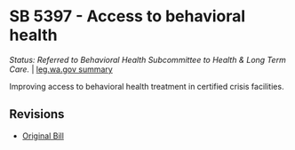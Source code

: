 # SB 5397 - Access to behavioral health
*Status: Referred to Behavioral Health Subcommittee to Health & Long Term Care.* | [leg.wa.gov summary](https://app.leg.wa.gov/billsummary?BillNumber=5397&Year=2021)

Improving access to behavioral health treatment in certified crisis facilities.

## Revisions
* [Original Bill](1/)
